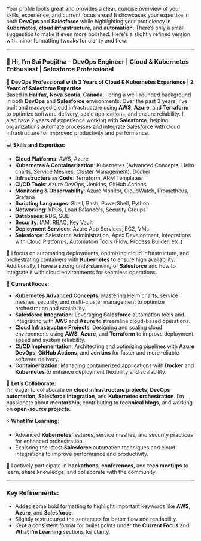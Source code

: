 Your profile looks great and provides a clear, concise overview of your skills, experience, and current focus areas! It showcases your expertise in both **DevOps** and **Salesforce** while highlighting your proficiency in **Kubernetes**, **cloud infrastructure**, and **automation**. There’s only a small suggestion to make it even more polished. Here's a slightly refined version with minor formatting tweaks for clarity and flow:

---

### 👋 Hi, I’m Sai Poojitha – DevOps Engineer | Cloud & Kubernetes Enthusiast | Salesforce Professional

🚀 **DevOps Professional with 3 Years of Cloud & Kubernetes Experience | 2 Years of Salesforce Expertise**  
Based in **Halifax, Nova Scotia, Canada**, I bring a well-rounded background in both **DevOps** and **Salesforce** environments. Over the past 3 years, I’ve built and managed cloud infrastructure using **AWS**, **Azure**, and **Terraform** to optimize software delivery, scale applications, and ensure reliability. I also have 2 years of experience working with **Salesforce**, helping organizations automate processes and integrate Salesforce with cloud infrastructure for improved productivity and performance.

💻 **Skills and Expertise:**

- **Cloud Platforms**: AWS, Azure  
- **Kubernetes & Containerization**: Kubernetes (Advanced Concepts, Helm charts, Service Meshes, Cluster Management), Docker  
- **Infrastructure as Code**: Terraform, ARM Templates  
- **CI/CD Tools**: Azure DevOps, Jenkins, GitHub Actions  
- **Monitoring & Observability**: Azure Monitor, CloudWatch, Prometheus, Grafana  
- **Scripting Languages**: Shell, Bash, PowerShell, Python  
- **Networking**: VPCs, Load Balancers, Security Groups  
- **Databases**: RDS, SQL  
- **Security**: IAM, RBAC, Key Vault  
- **Deployment Services**: Azure App Services, EC2, VMs  
- **Salesforce**: Salesforce Administration, Apex Development, Integrations with Cloud Platforms, Automation Tools (Flow, Process Builder, etc.)

🌟 I focus on automating deployments, optimizing cloud infrastructure, and orchestrating containers with **Kubernetes** to ensure high availability. Additionally, I have a strong understanding of **Salesforce** and how to integrate it with cloud environments for seamless operations.

🔧 **Current Focus:**

- **Kubernetes Advanced Concepts**: Mastering Helm charts, service meshes, security, and multi-cluster management to optimize orchestration and scalability.  
- **Salesforce Integration**: Leveraging **Salesforce** automation tools and integrating with **AWS** and **Azure** to streamline cloud-based operations.  
- **Cloud Infrastructure Projects**: Designing and scaling cloud environments using **AWS**, **Azure**, and **Terraform** to improve deployment speed and system reliability.  
- **CI/CD Implementation**: Architecting and optimizing pipelines with **Azure DevOps**, **GitHub Actions**, and **Jenkins** for faster and more reliable software delivery.  
- **Containerization**: Managing containerized applications with **Docker** and **Kubernetes** to enhance deployment flexibility and scalability.

🤝 **Let’s Collaborate:**  
I’m eager to collaborate on **cloud infrastructure projects**, **DevOps automation**, **Salesforce integration**, and **Kubernetes orchestration**. I’m passionate about **mentorship**, contributing to **technical blogs**, and working on **open-source projects**.

⚡ **What I’m Learning:**

- Advanced **Kubernetes** features, service meshes, and security practices for enhanced orchestration.  
- Exploring the latest **Salesforce** automation techniques and cloud integrations to improve performance and productivity.

🎉 I actively participate in **hackathons**, **conferences**, and **tech meetups** to learn, share knowledge, and collaborate with the community.

---

### Key Refinements:
- Added some bold formatting to highlight important keywords like **AWS**, **Azure**, and **Salesforce**.
- Slightly restructured the sentences for better flow and readability.
- Kept a consistent format for bullet points under the **Current Focus** and **What I’m Learning** sections for clarity.
